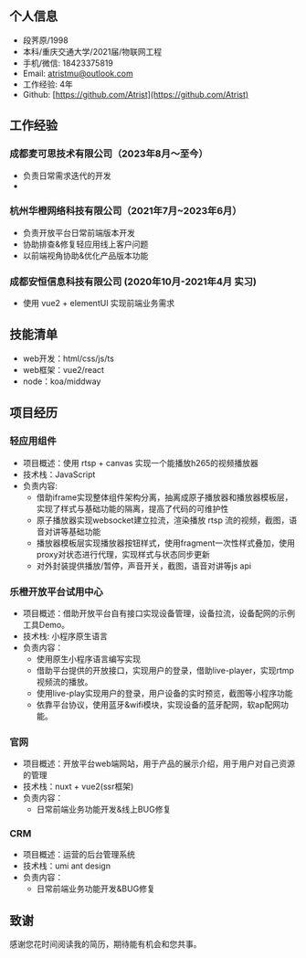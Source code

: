 ## 个人信息
- 段荠原/1998
- 本科/重庆交通大学/2021届/物联网工程
- 手机/微信: 18423375819
- Email: atristmu@outlook.com
- 工作经验: 4年
- Github:  [https://github.com/Atrist](https://github.com/Atrist)

## 工作经验

### 成都麦可思技术有限公司（2023年8月～至今）
- 负责日常需求迭代的开发
- 
### 杭州华橙网络科技有限公司（2021年7月~2023年6月）
- 负责开放平台日常前端版本开发
- 协助排查&修复轻应用线上客户问题
- 以前端视角协助&优化产品版本功能
### 成都安恒信息科技有限公司 (2020年10月-2021年4月 实习)
- 使用 vue2 + elementUI 实现前端业务需求

## 技能清单
- web开发：html/css/js/ts
- web框架：vue2/react
- node：koa/middway


## 项目经历
### 轻应用组件
- 项目概述：使用 rtsp + canvas 实现一个能播放h265的视频播放器
- 技术栈：JavaScript
- 负责内容:
  - 借助iframe实现整体组件架构分离，抽离成原子播放器和播放器模板层，实现了样式与基础功能的隔离，提高了代码的可维护性
  - 原子播放器实现websocket建立拉流，渲染播放 rtsp 流的视频，截图，语音对讲等基础功能
  - 播放器模板层实现播放器按钮样式，使用fragment一次性样式叠加，使用proxy对状态进行代理，实现样式与状态同步更新
  - 对外封装提供播放/暂停，声音开关，截图，语音对讲等js api
### 乐橙开放平台试用中心
- 项目概述：借助开放平台自有接口实现设备管理，设备拉流，设备配网的示例工具Demo。
- 技术栈: 小程序原生语言
- 负责内容：
  - 使用原生小程序语言编写实现
  - 借助平台提供的开放接口，实现用户的登录，借助live-player，实现rtmp视频流的播放。
  - 使用live-play实现用户的登录，用户设备的实时预览，截图等小程序功能
  - 依靠平台协议，使用蓝牙&wifi模块，实现设备的蓝牙配网，软ap配网功能。
### 官网
- 项目概述：开放平台web端网站，用于产品的展示介绍，用于用户对自己资源的管理
- 技术栈：nuxt + vue2(ssr框架)
- 负责内容：
  - 日常前端业务功能开发&线上BUG修复
### CRM
- 项目概述：运营的后台管理系统
- 技术栈：umi ant design
- 负责内容：
  - 日常前端业务功能开发&BUG修复

## 致谢
感谢您花时间阅读我的简历，期待能有机会和您共事。